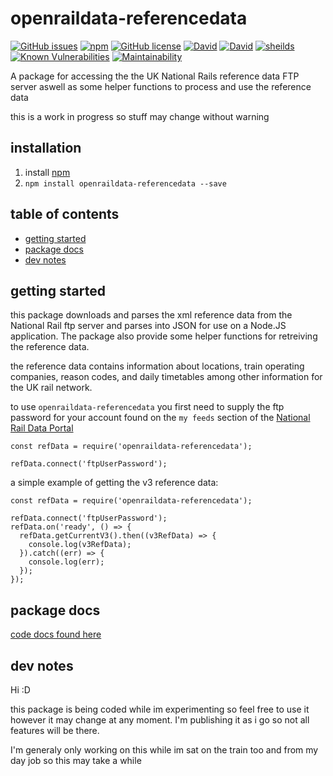# openraildata-referencedata

[![GitHub issues](https://img.shields.io/github/issues/CarbonCollins/openraildata-referencedata-nodejs.svg)](https://github.com/CarbonCollins/openraildata-referencedata-nodejs/issues)
[![npm](https://img.shields.io/npm/v/openraildata-referencedata.svg)](https://www.npmjs.com/package/openraildata-referencedata)
[![GitHub license](https://img.shields.io/badge/license-MIT-blue.svg)](https://raw.githubusercontent.com/CarbonCollins/openraildata-referencedata-nodejs/master/LICENSE)
[![David](https://img.shields.io/david/CarbonCollins/openraildata-referencedata-nodejs.svg)]()
[![David](https://img.shields.io/david/dev/CarbonCollins/openraildata-referencedata-nodejs.svg)]()
[![sheilds](https://img.shields.io/badge/status-WIP-yellow.svg)](https://img.shields.io/badge/status-WIP-yellow.svg)
[![Known Vulnerabilities](https://snyk.io/test/github/carboncollins/openraildata-referencedata-nodejs/badge.svg)](https://snyk.io/test/github/carboncollins/openraildata-referencedata-nodejs)
[![Maintainability](https://api.codeclimate.com/v1/badges/4b55aebafb11269451ca/maintainability)](https://codeclimate.com/github/CarbonCollins/openraildata-referencedata-nodejs/maintainability)

A package for accessing the the UK National Rails reference data FTP server aswell as some helper functions to process and use the reference data

this is a work in progress so stuff may change without warning

## installation
1. install [npm](https://nodejs.org "npm homepage")
2. `npm install openraildata-referencedata --save`

## table of contents
- [getting started](#getting-started)
- [package docs](#package-docs)
- [dev notes](#dev-notes)

## getting started

this package downloads and parses the xml reference data from the National Rail ftp server and parses into JSON for use on a Node.JS application. The package also provide some helper functions for retreiving the reference data.

the reference data contains information about locations, train operating companies, reason codes, and daily timetables among other information for the UK rail network.

to use `openraildata-referencedata` you first need to supply the ftp password for your account found on the `my feeds` section of the [National Rail Data Portal](https://datafeeds.nationalrail.co.uk/darwin/index.html#/filter) 
```
const refData = require('openraildata-referencedata');

refData.connect('ftpUserPassword');
```

a simple example of getting the v3 reference data:
```
const refData = require('openraildata-referencedata');

refData.connect('ftpUserPassword');
refData.on('ready', () => {
  refData.getCurrentV3().then((v3RefData) => {
    console.log(v3RefData);
  }).catch((err) => {
    console.log(err);
  });
});
```

## package docs

<a href="./docs/refData.md">code docs found here</a>

## dev notes

Hi :D

this package is being coded while im experimenting so feel free to use it however it may change at any moment. I'm publishing it as i go so not all features will be there.

I'm generaly only working on this while im sat on the train too and from my day job so this may take a while